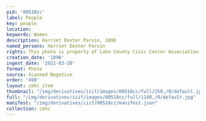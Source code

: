 ```yaml
---
pid: '00518cc'
label: People
key: people
location: 
keywords: Women
description: Harriet Dexter Parvin, 1896
named_persons: Harriet Dexter Parvin
rights: This photo is property of Lake County Civic Center Association.
creation_date: '1896'
ingest_date: '2021-03-30'
format: Photo
source: Scanned Negative
order: '499'
layout: cmhc_item
thumbnail: "/img/derivatives/iiif/images/00518cc/full/250,/0/default.jpg"
full: "/img/derivatives/iiif/images/00518cc/full/1140,/0/default.jpg"
manifest: "/img/derivatives/iiif/00518cc/manifest.json"
collection: cmhc
---
```

